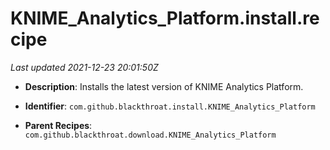 # KNIME_Analytics_Platform.install.recipe

_Last updated 2021-12-23 20:01:50Z_

- **Description**: Installs the latest version of KNIME Analytics Platform.

- **Identifier**: `com.github.blackthroat.install.KNIME_Analytics_Platform`

- **Parent Recipes**: `com.github.blackthroat.download.KNIME_Analytics_Platform`
